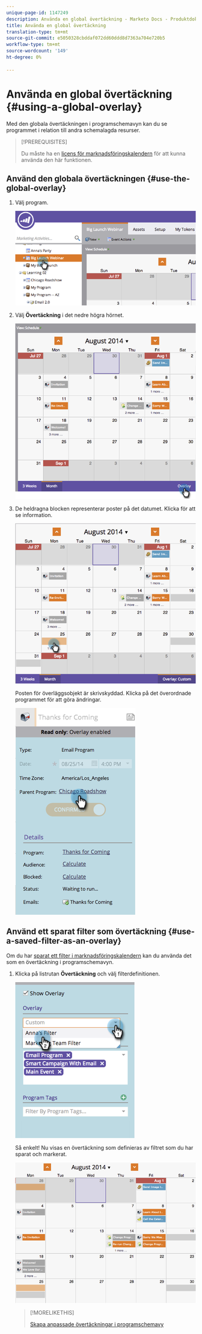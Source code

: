 ```yaml
---
unique-page-id: 1147249
description: Använda en global övertäckning - Marketo Docs - Produktdokumentation
title: Använda en global övertäckning
translation-type: tm+mt
source-git-commit: e5050328cbddaf072dd60ddd8d7363a704e720b5
workflow-type: tm+mt
source-wordcount: '149'
ht-degree: 0%

---
```



# Använda en global övertäckning {#using-a-global-overlay}

Med den globala övertäckningen i programschemavyn kan du se programmet i relation till andra schemalagda resurser.

>[!PREREQUISITES]
>
>Du måste ha en [licens för marknadsföringskalendern](/help/marketo/product-docs/core-marketo-concepts/marketing-calendar/understanding-the-calendar/issue-revoke-a-marketing-calendar-license.md) för att kunna använda den här funktionen.

## Använd den globala övertäckningen {#use-the-global-overlay}

1. Välj program.

   ![](assets/image2014-9-24-10-16-4.png)

1. Välj **Övertäckning** i det nedre högra hörnet.

   ![](assets/image2014-9-24-10-3a16-3a9.png)

1. De heldragna blocken representerar poster på det datumet. Klicka för att se information.

   ![](assets/image2014-9-24-10-3a16-3a14.png)

   Posten för överläggsobjekt är skrivskyddad. Klicka på det överordnade programmet för att göra ändringar.

   ![](assets/image2014-9-24-10-3a16-3a19.png)

## Använd ett sparat filter som övertäckning {#use-a-saved-filter-as-an-overlay}

Om du har [sparat ett filter i marknadsföringskalendern](/help/marketo/product-docs/core-marketo-concepts/marketing-calendar/working-with-the-calendar/saving-a-filter-definition-in-the-marketing-calendar.md) kan du använda det som en övertäckning i programschemavyn.

1. Klicka på listrutan **Övertäckning** och välj filterdefinitionen.

   ![](assets/image2014-9-24-10-3a16-3a26.png)

   Så enkelt! Nu visas en övertäckning som definieras av filtret som du har sparat och markerat.

   ![](assets/image2014-9-24-10-3a16-3a31.png)

   >[!MORELIKETHIS]
   >
   >[Skapa anpassade övertäckningar i programschemavy](/help/marketo/product-docs/core-marketo-concepts/programs/program-schedule-view/creating-custom-overlays-in-program-schedule-view.md)
